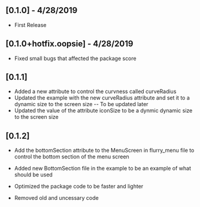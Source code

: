 ## [0.1.0] - 4/28/2019

* First Release

## [0.1.0+hotfix.oopsie] - 4/28/2019

* Fixed small bugs that affected the package score

## [0.1.1]

* Added a new attribute to control the curvness called curveRadius
* Updated the example with the new curveRadius attribute and set it to a dynamic size to the screen size -- To be updated later
* Updated the value of the attribute iconSize to be a dynmic dynamic size to the screen size

## [0.1.2]

* Add the bottomSection attribute to the MenuScreen in flurry_menu file to control the bottom section of the menu screen

* Added new BottomSection file in the example to be an example of what should be used

* Optimized the package code to be faster and lighter
* Removed old and uncessary code
